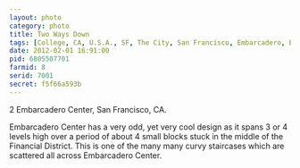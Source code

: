 ```yaml
---
layout: photo
category: photo
title: Two Ways Down
tags: [College, CA, U.S.A., SF, The City, San Francisco, Embarcadero, Embarcadero Center, Financial District, B&W, black and white, stairs, curves, city, landscape, Canon 7D, Canon, 7D, Canon EF-S 10-22, EF-S 10-22, Michael Ball, cycomachead, ultra wide angle, UWA, HDR, HDRI]
date: 2012-02-01 16:91:00
pid: 6805507701
farmid: 8
serid: 7001
secret: f5f66a593b
---
```


2 Embarcadero Center, San Francisco, CA.

Embarcadero Center has a very odd, yet very cool design as it spans 3 or 4 levels high over a period of about 4 small blocks stuck in the middle of the Financial District. This is one of the many many curvy staircases which are scattered all across Embarcadero Center.
